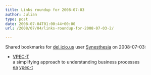 ```yaml
---
title: Links roundup for 2008-07-03
author: Julian
type: post
date: 2008-07-04T01:00:44+00:00
url: /2008/07/04/links-roundup-for-2008-07-03-2/

---
```

Shared bookmarks for [del.icio.us][1] user [Synesthesia][2] on 2008-07-03:

  * [VPEC-T][3]  
    a simplifying approach to understanding business processes  
    [ea][4] [vpec-t][5]

 [1]: https://del.icio.us/
 [2]: https://del.icio.us/synesthesia
 [3]: https://vpect.scribblewiki.com/Complexity_Article
 [4]: https://del.icio.us/synesthesia/ea
 [5]: https://del.icio.us/synesthesia/vpec-t